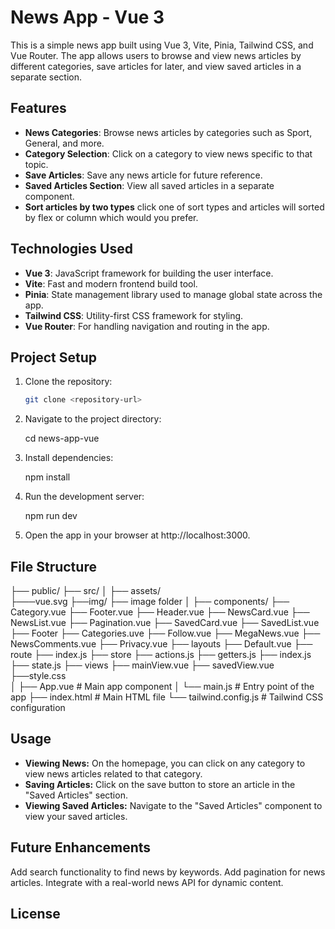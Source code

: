 # News App - Vue 3

This is a simple news app built using Vue 3, Vite, Pinia, Tailwind CSS, and Vue Router. The app allows users to browse and view news articles by different categories, save articles for later, and view saved articles in a separate section.

## Features

- **News Categories**: Browse news articles by categories such as Sport, General, and more.
- **Category Selection**: Click on a category to view news specific to that topic.
- **Save Articles**: Save any news article for future reference.
- **Saved Articles Section**: View all saved articles in a separate component.
- **Sort articles by two types** click one of sort types and articles will sorted by flex or column which would you prefer.
  
## Technologies Used

- **Vue 3**: JavaScript framework for building the user interface.
- **Vite**: Fast and modern frontend build tool.
- **Pinia**: State management library used to manage global state across the app.
- **Tailwind CSS**: Utility-first CSS framework for styling.
- **Vue Router**: For handling navigation and routing in the app.

## Project Setup

1. Clone the repository:

   ```bash
   git clone <repository-url>

2. Navigate to the project directory:

    cd news-app-vue

3. Install dependencies:

    npm install

4. Run the development server:

    npm run dev

5. Open the app in your browser at http://localhost:3000.

## File Structure

├── public/
├── src/
│   ├── assets/        
        ├───vue.svg
        ├──img/
            ├── image folder
│   ├── components/ 
        ├── Category.vue
        ├── Footer.vue
        ├── Header.vue
        ├── NewsCard.vue
        ├── NewsList.vue
        ├── Pagination.vue
        ├── SavedCard.vue
        ├── SavedList.vue
        ├── Footer
            ├── Categories.uve
            ├── Follow.vue
            ├── MegaNews.vue
            ├── NewsComments.vue
            ├── Privacy.vue
    ├── layouts
        ├── Default.vue
    ├── route
        ├── index.js
    ├── store
        ├── actions.js
        ├── getters.js
        ├── index.js
        ├── state.js
    ├── views
        ├── mainView.vue
        ├── savedView.vue
    ├──style.css   
│   ├── App.vue        # Main app component
│   └── main.js        # Entry point of the app
├── index.html         # Main HTML file
└── tailwind.config.js # Tailwind CSS configuration

## Usage 

- **Viewing News:** On the homepage, you can click on any category to view news articles related to that category.
- **Saving Articles:** Click on the save button to store an article in the "Saved Articles" section.
- **Viewing Saved Articles:** Navigate to the "Saved Articles" component to view your saved articles. 

## Future Enhancements

Add search functionality to find news by keywords.
Add pagination for news articles.
Integrate with a real-world news API for dynamic content.

## License
